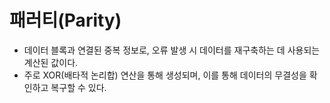 # 패러티(Parity)
- 데이터 블록과 연결된 중복 정보로, 오류 발생 시 데이터를 재구축하는 데 사용되는 계산된 값이다.
- 주로 XOR(배타적 논리합) 연산을 통해 생성되며, 이를 통해 데이터의 무결성을 확인하고 복구할 수 있다.